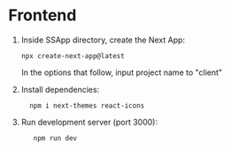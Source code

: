 # Frontend
1) Inside SSApp directory, create the Next App:
   ```shell
   npx create-next-app@latest
   ```
   In the options that follow, input project name to "client"
   
2) Install dependencies:
    ```shell
      npm i next-themes react-icons  
    ``` 
3) Run development server (port 3000):
   ```shell
      npm run dev
   ```
